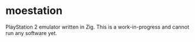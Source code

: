 # moestation
 PlayStation 2 emulator written in Zig. This is a work-in-progress and cannot run any software yet.
